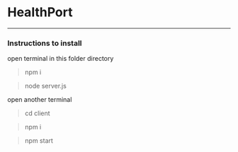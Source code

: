 # HealthPort

<hr>

### Instructions to install

open terminal in this folder directory

> npm i

> node server.js

open another terminal

> cd client

> npm i

> npm start
